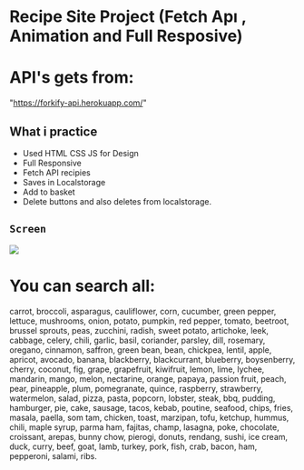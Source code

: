 # Recipe Site Project (Fetch Apı , Animation and Full Resposive)

# API's gets from:
 "https://forkify-api.herokuapp.com/"

## What i practice

- Used HTML CSS JS for Design
- Full Responsive
- Fetch API recipies
- Saves in Localstorage
- Add to basket
- Delete buttons and also deletes from localstorage.


## `Screen`

![](recipe.gif)


# You can search all:
carrot,
broccoli,
asparagus,
cauliflower,
corn,
cucumber,
green pepper,
lettuce,
mushrooms,
onion,
potato,
pumpkin,
red pepper,
tomato,
beetroot,
brussel sprouts,
peas,
zucchini,
radish,
sweet potato,
artichoke,
leek,
cabbage,
celery,
chili,
garlic,
basil,
coriander,
parsley,
dill,
rosemary,
oregano,
cinnamon,
saffron,
green bean,
bean,
chickpea,
lentil,
apple,
apricot,
avocado,
banana,
blackberry,
blackcurrant,
blueberry,
boysenberry,
cherry,
coconut,
fig,
grape,
grapefruit,
kiwifruit,
lemon,
lime,
lychee,
mandarin,
mango,
melon,
nectarine,
orange,
papaya,
passion fruit,
peach,
pear,
pineapple,
plum,
pomegranate,
quince,
raspberry,
strawberry,
watermelon,
salad,
pizza,
pasta,
popcorn,
lobster,
steak,
bbq,
pudding,
hamburger,
pie,
cake,
sausage,
tacos,
kebab,
poutine,
seafood,
chips,
fries,
masala,
paella,
som tam,
chicken,
toast,
marzipan,
tofu,
ketchup,
hummus,
chili,
maple syrup,
parma ham,
fajitas,
champ,
lasagna,
poke,
chocolate,
croissant,
arepas,
bunny chow,
pierogi,
donuts,
rendang,
sushi,
ice cream,
duck,
curry,
beef,
goat,
lamb,
turkey,
pork,
fish,
crab,
bacon,
ham,
pepperoni,
salami,
ribs.
